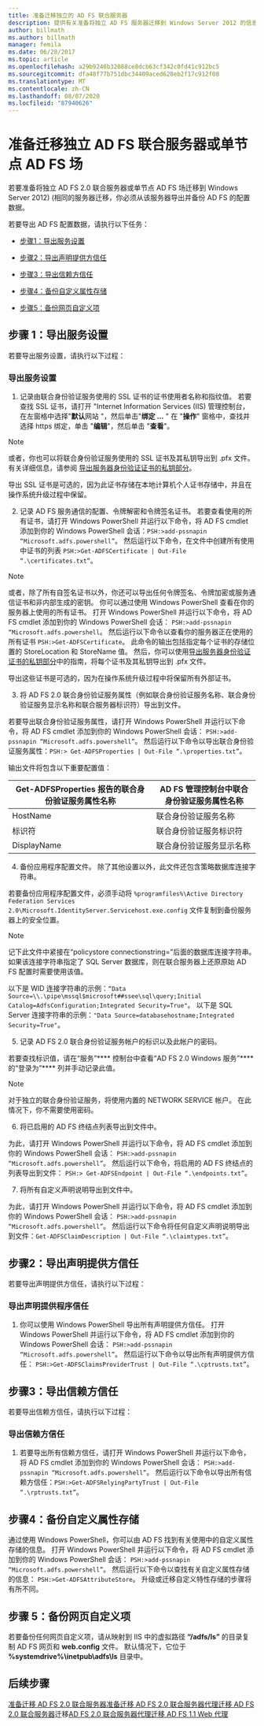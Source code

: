 ```yaml
---
title: 准备迁移独立的 AD FS 联合服务器
description: 提供有关准备将独立 AD FS 服务器迁移到 Windows Server 2012 的信息。
author: billmath
ms.author: billmath
manager: femila
ms.date: 06/28/2017
ms.topic: article
ms.openlocfilehash: a29b9246b32088ce8dcb63cf342c0fd41c912bc5
ms.sourcegitcommit: dfa48f77b751dbc34409aced628eb2f17c912f08
ms.translationtype: MT
ms.contentlocale: zh-CN
ms.lasthandoff: 08/07/2020
ms.locfileid: "87940626"
---
```

#  <a name="prepare-to-migrate-a-stand-alone-ad-fs-federation-server-or-a-single-node-ad-fs-farm"></a>准备迁移独立 AD FS 联合服务器或单节点 AD FS 场

若要准备将独立 AD FS 2.0 联合服务器或单节点 AD FS 场迁移到 Windows Server 2012)  (相同的服务器迁移，你必须从该服务器导出并备份 AD FS 的配置数据。

若要导出 AD FS 配置数据，请执行以下任务：

-   [步骤1：导出服务设置](#step-1-export-service-settings)

-   [步骤2：导出声明提供方信任](#step-2-export-claims-provider-trusts)

-   [步骤3：导出信赖方信任](#step-3-export-relying-party-trusts)

-   [步骤4：备份自定义属性存储](#step-4-back-up-custom-attribute-stores)

-   [步骤5：备份网页自定义项](#step-5-back-up-webpage-customizations)

## <a name="step-1-export-service-settings"></a>步骤 1：导出服务设置
 若要导出服务设置，请执行以下过程：

### <a name="to-export-service-settings"></a>导出服务设置

1.  记录由联合身份验证服务使用的 SSL 证书的证书使用者名称和指纹值。 若要查找 SSL 证书，请打开 "Internet Information Services (IIS) 管理控制台，在左窗格中选择"**默认**网站 "，然后单击"**绑定 ...** " 在 "**操作**" 窗格中，查找并选择 https 绑定，单击 "**编辑**"，然后单击 "**查看**"。

> [!NOTE]
>  或者，你也可以将联合身份验证服务使用的 SSL 证书及其私钥导出到 .pfx 文件。 有关详细信息，请参阅 [导出服务器身份验证证书的私钥部分](Export-the-Private-Key-Portion-of-a-Server-Authentication-Certificate.md)。
>
>  导出 SSL 证书是可选的，因为此证书存储在本地计算机个人证书存储中，并且在操作系统升级过程中保留。

2. 记录 AD FS 服务通信的配置、令牌解密和令牌签名证书。  若要查看使用的所有证书，请打开 Windows PowerShell 并运行以下命令，将 AD FS cmdlet 添加到你的 Windows PowerShell 会话：`PSH:>add-pssnapin “Microsoft.adfs.powershell”`。 然后运行以下命令，在文件中创建所有使用中证书的列表 `PSH:>Get-ADFSCertificate | Out-File “.\certificates.txt”`。

> [!NOTE]
>  或者，除了所有自签名证书以外，你还可以导出任何令牌签名、令牌加密或服务通信证书和非内部生成的密钥。 你可以通过使用 Windows PowerShell 查看在你的服务器上使用的所有证书。 打开 Windows PowerShell 并运行以下命令，将 AD FS cmdlet 添加到你的 Windows PowerShell 会话： `PSH:>add-pssnapin “Microsoft.adfs.powershell`。 然后运行以下命令以查看你的服务器正在使用的所有证书 `PSH:>Get-ADFSCertificate`。 此命令的输出包括指定每个证书的存储位置的 StoreLocation 和 StoreName 值。 然后，你可以使用[导出服务器身份验证证书的私钥部分](Export-the-Private-Key-Portion-of-a-Server-Authentication-Certificate.md)中的指南，将每个证书及其私钥导出到 .pfx 文件。
>
>  导出这些证书是可选的，因为在操作系统升级过程中将保留所有外部证书。

3. 将 AD FS 2.0 联合身份验证服务属性（例如联合身份验证服务名称、联合身份验证服务显示名称和联合服务器标识符）导出到文件。

若要导出联合身份验证服务属性，请打开 Windows PowerShell 并运行以下命令，将 AD FS cmdlet 添加到你的 Windows PowerShell 会话： `PSH:>add-pssnapin “Microsoft.adfs.powershell”`。 然后运行以下命令以导出联合身份验证服务属性：`PSH:> Get-ADFSProperties | Out-File “.\properties.txt”`。

输出文件将包含以下重要配置值：


|**Get-ADFSProperties 报告的联合身份验证服务属性名称**|**AD FS 管理控制台中联合身份验证服务属性名称**|
|------|------|
|HostName|联合身份验证服务名称|
|标识符|联合身份验证服务标识符|
|DisplayName|联合身份验证服务显示名称|

4. 备份应用程序配置文件。 除了其他设置以外，此文件还包含策略数据库连接字符串。

若要备份应用程序配置文件，必须手动将 `%programfiles%\Active Directory Federation Services 2.0\Microsoft.IdentityServer.Servicehost.exe.config` 文件复制到备份服务器上的安全位置。

> [!NOTE]
>  记下此文件中紧接在“policystore connectionstring=”后面的数据库连接字符串。 如果该连接字符串指定了 SQL Server 数据库，则在联合服务器上还原原始 AD FS 配置时需要使用该值。
>
>  以下是 WID 连接字符串的示例：`“Data Source=\\.\pipe\mssql$microsoft##ssee\sql\query;Initial Catalog=AdfsConfiguration;Integrated Security=True"`。 以下是 SQL Server 连接字符串的示例：`"Data Source=databasehostname;Integrated Security=True"`。

5. 记录 AD FS 2.0 联合身份验证服务帐户的标识以及此帐户的密码。

若要查找标识值，请在“服务”**** 控制台中查看“AD FS 2.0 Windows 服务”**** 的“登录为”**** 列并手动记录此值。

> [!NOTE]
>  对于独立的联合身份验证服务，将使用内置的 NETWORK SERVICE 帐户。  在此情况下，你不需要使用密码。

6. 将已启用的 AD FS 终结点列表导出到文件中。

为此，请打开 Windows PowerShell 并运行以下命令，将 AD FS cmdlet 添加到你的 Windows PowerShell 会话： `PSH:>add-pssnapin “Microsoft.adfs.powershell”`。 然后运行以下命令，将启用的 AD FS 终结点的列表导出到文件： `PSH:> Get-ADFSEndpoint | Out-File “.\endpoints.txt”`。

7. 将所有自定义声明说明导出到文件中。

为此，请打开 Windows PowerShell 并运行以下命令，将 AD FS cmdlet 添加到你的 Windows PowerShell 会话： `PSH:>add-pssnapin “Microsoft.adfs.powershell”`。 然后运行以下命令将任何自定义声明说明导出到文件：`Get-ADFSClaimDescription | Out-File “.\claimtypes.txt”`。

##  <a name="step-2-export-claims-provider-trusts"></a>步骤2：导出声明提供方信任
 若要导出声明提供方信任，请执行以下过程：

### <a name="to-export-claims-provider-trusts"></a>导出声明提供程序信任

1.  你可以使用 Windows PowerShell 导出所有声明提供方信任。 打开 Windows PowerShell 并运行以下命令，将 AD FS cmdlet 添加到你的 Windows PowerShell 会话： `PSH:>add-pssnapin “Microsoft.adfs.powershell”`。 然后运行以下命令以导出所有声明提供方信任： `PSH:>Get-ADFSClaimsProviderTrust | Out-File “.\cptrusts.txt”`。

## <a name="step-3-export-relying-party-trusts"></a>步骤3：导出信赖方信任
 若要导出信赖方信任，请执行以下过程：

### <a name="to-export-relying-party-trusts"></a>导出信赖方信任

1.  若要导出所有信赖方信任，请打开 Windows PowerShell 并运行以下命令，将 AD FS cmdlet 添加到你的 Windows PowerShell 会话： `PSH:>add-pssnapin “Microsoft.adfs.powershell”`。 然后运行以下命令以导出所有信赖方信任：`PSH:>Get-ADFSRelyingPartyTrust | Out-File “.\rptrusts.txt”`。

## <a name="step-4-back-up-custom-attribute-stores"></a>步骤4：备份自定义属性存储
 通过使用 Windows PowerShell，你可以由 AD FS 找到有关使用中的自定义属性存储的信息。 打开 Windows PowerShell 并运行以下命令，将 AD FS cmdlet 添加到你的 Windows PowerShell 会话： `PSH:>add-pssnapin “Microsoft.adfs.powershell”`。 然后运行以下命令以查找有关自定义属性存储的信息： `PSH:>Get-ADFSAttributeStore`。 升级或迁移自定义特性存储的步骤将有所不同。

## <a name="step-5-back-up-webpage-customizations"></a>步骤 5：备份网页自定义项
 若要备份任何网页自定义项，请从映射到 IIS 中的虚拟路径 **“/adfs/ls”** 的目录复制 AD FS 网页和 **web.config** 文件。 默认情况下，它位于 **%systemdrive%\inetpub\adfs\ls** 目录中。

## <a name="next-steps"></a>后续步骤
 [准备迁移 AD FS 2.0 联合服务器](prepare-to-migrate-ad-fs-fed-server.md)[准备迁移 AD FS 2.0 联合服务器代理](prepare-to-migrate-ad-fs-fed-proxy.md)[迁移 AD FS 2.0 联合服务器](migrate-the-ad-fs-fed-server.md)迁移[AD FS 2.0 联合服务器代理](migrate-the-ad-fs-2-fed-server-proxy.md)[迁移 AD FS 1.1 Web 代理](migrate-the-ad-fs-web-agent.md)
